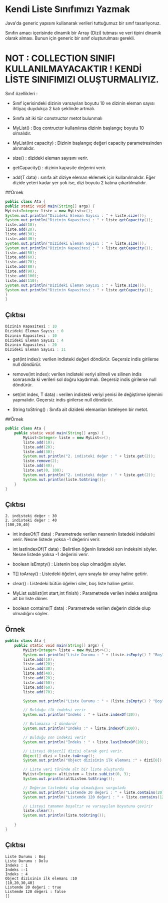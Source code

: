# Kendi Liste Sınıfımızı Yazmak

Java'da generic yapısını kullanarak verileri tuttuğumuz bir sınıf tasarlıyoruz.

Sınıfın amacı içerisinde dinamik bir Array (Dizi) tutması ve veri tipini dinamik olarak alması. Bunun için generic bir sınıf oluşturulması gerekli.

# NOT : COLLECTION SINIFI KULLANILMAYACAKTIR ! KENDİ LİSTE SINIFIMIZI OLUŞTURMALIYIZ.

Sınıf özellikleri :

* Sınıf içerisindeki dizinin varsayılan boyutu 10 ve dizinin eleman sayısı ihtiyaç duydukça 2 katı şeklinde artmalı.

* Sınıfa ait iki tür constructor metot bulunmalı

* MyList() : Boş contructor kullanılırsa dizinin başlangıç boyutu 10 olmalıdır.

* MyList(int capacity) : Dizinin başlangıç değeri capacity parametresinden alınmalıdır.

* size() : dizideki eleman sayısını verir.

* getCapacity() : dizinin kapasite değerini verir.

* add(T data) : sınıfa ait diziye eleman eklemek için kullanılmalıdır. Eğer dizide yeteri kadar yer yok ise, dizi boyutu 2 katına çıkartılmalıdır.

##Örnek

`````java
public class Ata {
public static void main(String[] args) {
MyList<Integer> liste = new MyList<>();
System.out.println("Dizideki Eleman Sayısı : " + liste.size());
System.out.println("Dizinin Kapasitesi : " + liste.getCapacity());
liste.add(10);
liste.add(20);
liste.add(30);
liste.add(40);
System.out.println("Dizideki Eleman Sayısı : " + liste.size());
System.out.println("Dizinin Kapasitesi : " + liste.getCapacity());
liste.add(50);
liste.add(60);
liste.add(70);
liste.add(80);
liste.add(90);
liste.add(100);
liste.add(110);
System.out.println("Dizideki Eleman Sayısı : " + liste.size());
System.out.println("Dizinin Kapasitesi : " + liste.getCapacity());
}
} 
`````

## Çıktısı

````java
Dizinin Kapasitesi : 10
Dizideki Eleman Sayısı : 0
Dizinin Kapasitesi : 10
Dizideki Eleman Sayısı : 4
Dizinin Kapasitesi : 20
Dizideki Eleman Sayısı : 11
````

* get(int index): verilen indisteki değeri döndürür. Geçersiz indis girilerse null döndürür.

* remove(int index): verilen indisteki veriyi silmeli ve silinen indis sonrasında ki verileri sol doğru kaydırmalı. Geçersiz indis girilerse null döndürür.

* set(int index, T data) : verilen indisteki veriyi yenisi ile değiştirme işlemini yapmalıdır. Geçersiz indis girilerse null döndürür.

* String toString() : Sınıfa ait dizideki elemanları listeleyen bir metot.

##Örnek
````java
public class Ata {
    public static void main(String[] args) {
        MyList<Integer> liste = new MyList<>();
        liste.add(10);
        liste.add(20);
        liste.add(30);
        System.out.println("2. indisteki değer : " + liste.get(2));
        liste.remove(2);
        liste.add(40);
        liste.set(0, 100);
        System.out.println("2. indisteki değer : " + liste.get(2));
        System.out.println(liste.toString());
    }
}
````

## Çıktısı

````
2. indisteki değer : 30
2. indisteki değer : 40
[100,20,40]
````

* int indexOf(T data) : Parametrede verilen nesnenin listedeki indeksini verir. Nesne listede yoksa -1 değerini verir.

* int lastIndexOf(T data) : Belirtilen öğenin listedeki son indeksini söyler. Nesne listede yoksa -1 değerini verir.

* boolean isEmpty() : Listenin boş olup olmadığını söyler.

* T[] toArray() : Listedeki öğeleri, aynı sırayla bir array haline getirir.

* clear() : Listedeki bütün öğeleri siler, boş liste haline getirir.

* MyList<T> sublist(int start,int finish) : Parametrede verilen indeks aralığına ait bir liste döner.

* boolean contains(T data) : Parametrede verilen değerin dizide olup olmadığını söyler.

## Örnek

````java
public class Ata {
    public static void main(String[] args) {
        MyList<Integer> liste = new MyList<>();
        System.out.println("Liste Durumu : " + (liste.isEmpty() ? "Boş" : "Dolu"));
        liste.add(10);
        liste.add(20);
        liste.add(30);
        liste.add(40);
        liste.add(20);
        liste.add(50);
        liste.add(60);
        liste.add(70);

        System.out.println("Liste Durumu : " + (liste.isEmpty() ? "Boş" : "Dolu"));

        // Bulduğu ilk indeksi verir
        System.out.println("Indeks : " + liste.indexOf(20));

        // Bulamazsa -1 döndürür
        System.out.println("Indeks :" + liste.indexOf(100));

        // Bulduğu son indeksi verir
        System.out.println("Indeks : " + liste.lastIndexOf(20));

        // Listeyi Object[] dizisi olarak geri verir.
        Object[] dizi = liste.toArray();
        System.out.println("Object dizisinin ilk elemanı :" + dizi[0]);

        // Liste veri türünde alt bir liste oluşturdu
        MyList<Integer> altListem = liste.subList(0, 3);
        System.out.println(altListem.toString());

        // Değerim listedeki olup olmadığını sorguladı
        System.out.println("Listemde 20 değeri : " + liste.contains(20));
        System.out.println("Listemde 120 değeri : " + liste.contains(120));

        // Listeyi tamamen boşaltır ve varsayılan boyutuna çevirir
        liste.clear();
        System.out.println(liste.toString());
        
    }
}
````
## Çıktısı
````
Liste Durumu : Boş
Liste Durumu : Dolu
Indeks : 1
Indeks :-1
Indeks : 4
Object dizisinin ilk elemanı :10
[10,20,30,40]
Listemde 20 değeri : true
Listemde 120 değeri : false
[]
````
